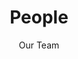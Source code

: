 ---
title: People
subtitle: Our Team
layout: layouts/people_list.njk
excerpt: We have a very dynamic team structure. Depending on the requirements of the project, we invite a very diverse range of specialists to participate in our work. Furthermore, we usually include a number of students from the Interface Design programme in our projects.
---